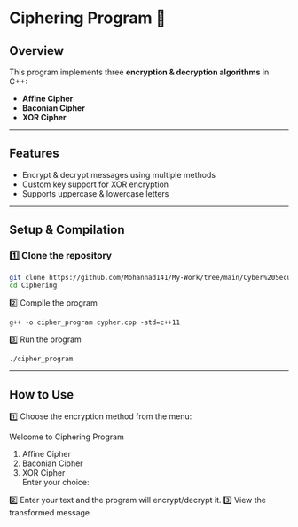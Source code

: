 # Ciphering Program 🔐  

##  Overview  
This program implements three **encryption & decryption algorithms** in C++:  
- **Affine Cipher**  
- **Baconian Cipher**  
- **XOR Cipher**  
---
##  Features  
- Encrypt & decrypt messages using multiple methods  
- Custom key support for XOR encryption  
- Supports uppercase & lowercase letters  
---
##  Setup & Compilation  
### 1️⃣ **Clone the repository**  
```bash
git clone https://github.com/Mohannad141/My-Work/tree/main/Cyber%20Security%20related
cd Ciphering
```

2️⃣ Compile the program
```
g++ -o cipher_program cypher.cpp -std=c++11
```
3️⃣ Run the program
```
./cipher_program
```
---
## How to Use
1️⃣ Choose the encryption method from the menu:

Welcome to Ciphering Program  
1) Affine Cipher  
2) Baconian Cipher  
3) XOR Cipher  
Enter your choice:  

2️⃣ Enter your text and the program will encrypt/decrypt it.
3️⃣ View the transformed message.
